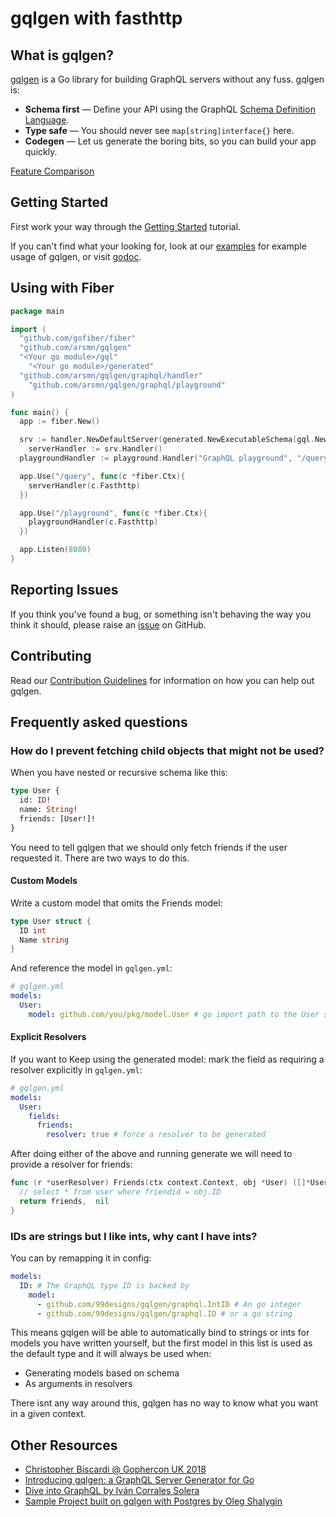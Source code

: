 # gqlgen with fasthttp

## What is gqlgen?

[gqlgen](https://github.com/99designs/gqlgen) is a Go library for building GraphQL servers without any fuss. gqlgen is:

- **Schema first** — Define your API using the GraphQL [Schema Definition Language](http://graphql.org/learn/schema/).
- **Type safe** — You should never see `map[string]interface{}` here.
- **Codegen** — Let us generate the boring bits, so you can build your app quickly.

[Feature Comparison](https://gqlgen.com/feature-comparison/)

## Getting Started

First work your way through the [Getting Started](https://gqlgen.com/getting-started/) tutorial.

If you can't find what your looking for, look at our [examples](https://github.com/arsmn/gqlgen/tree/master/example) for example usage of gqlgen, or visit [godoc](https://godoc.org/github.com/arsmn/gqlgen).

## Using with Fiber

```go
package main

import (
  "github.com/gofiber/fiber"
  "github.com/arsmn/gqlgen"
  "<Your go module>/gql"
	"<Your go module>/generated"
  "github.com/arsmn/gqlgen/graphql/handler"
	"github.com/arsmn/gqlgen/graphql/playground"
)

func main() {
  app := fiber.New()

  srv := handler.NewDefaultServer(generated.NewExecutableSchema(gql.NewResolver()))
	serverHandler := srv.Handler()
  playgroundHandler := playground.Handler("GraphQL playground", "/query")

  app.Use("/query", func(c *fiber.Ctx){
    serverHandler(c.Fasthttp)
  })

  app.Use("/playground", func(c *fiber.Ctx){
    playgroundHandler(c.Fasthttp)
  })

  app.Listen(8080)
}
```

## Reporting Issues

If you think you've found a bug, or something isn't behaving the way you think it should, please raise an [issue](https://github.com/99designs/gqlgen/issues) on GitHub.

## Contributing

Read our [Contribution Guidelines](https://github.com/99designs/gqlgen/blob/master/CONTRIBUTING.md) for information on how you can help out gqlgen.

## Frequently asked questions

### How do I prevent fetching child objects that might not be used?

When you have nested or recursive schema like this:

```graphql
type User {
  id: ID!
  name: String!
  friends: [User!]!
}
```

You need to tell gqlgen that we should only fetch friends if the user requested it. There are two ways to do this.

#### Custom Models

Write a custom model that omits the Friends model:

```go
type User struct {
  ID int
  Name string
}
```

And reference the model in `gqlgen.yml`:

```yaml
# gqlgen.yml
models:
  User:
    model: github.com/you/pkg/model.User # go import path to the User struct above
```

#### Explicit Resolvers

If you want to Keep using the generated model: mark the field as requiring a resolver explicitly in `gqlgen.yml`:

```yaml
# gqlgen.yml
models:
  User:
    fields:
      friends:
        resolver: true # force a resolver to be generated
```

After doing either of the above and running generate we will need to provide a resolver for friends:

```go
func (r *userResolver) Friends(ctx context.Context, obj *User) ([]*User, error) {
  // select * from user where friendid = obj.ID
  return friends,  nil
}
```

### IDs are strings but I like ints, why cant I have ints?

You can by remapping it in config:

```yaml
models:
  ID: # The GraphQL type ID is backed by
    model:
      - github.com/99designs/gqlgen/graphql.IntID # An go integer
      - github.com/99designs/gqlgen/graphql.ID # or a go string
```

This means gqlgen will be able to automatically bind to strings or ints for models you have written yourself, but the
first model in this list is used as the default type and it will always be used when:

- Generating models based on schema
- As arguments in resolvers

There isnt any way around this, gqlgen has no way to know what you want in a given context.

## Other Resources

- [Christopher Biscardi @ Gophercon UK 2018](https://youtu.be/FdURVezcdcw)
- [Introducing gqlgen: a GraphQL Server Generator for Go](https://99designs.com.au/blog/engineering/gqlgen-a-graphql-server-generator-for-go/)
- [Dive into GraphQL by Iván Corrales Solera](https://medium.com/@ivan.corrales.solera/dive-into-graphql-9bfedf22e1a)
- [Sample Project built on gqlgen with Postgres by Oleg Shalygin](https://github.com/oshalygin/gqlgen-pg-todo-example)
